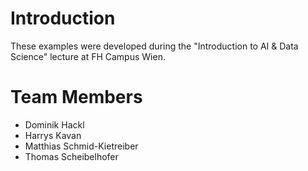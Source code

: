 # Introduction

These examples were developed during the "Introduction to AI & Data Science" lecture at FH Campus Wien.

# Team Members
* Dominik Hackl
* Harrys Kavan
* Matthias Schmid-Kietreiber
* Thomas Scheibelhofer
